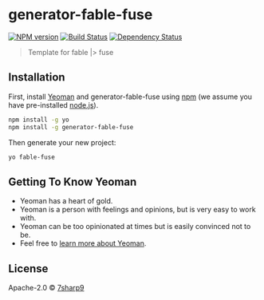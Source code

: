 # generator-fable-fuse

[![NPM version][npm-image]][npm-url]
[![Build Status][travis-image]][travis-url]
[![Dependency Status][daviddm-image]][daviddm-url]
> Template for fable |&gt; fuse

## Installation

First, install [Yeoman](http://yeoman.io) and generator-fable-fuse using [npm](https://www.npmjs.com/) (we assume you have pre-installed [node.js](https://nodejs.org/)).

```bash
npm install -g yo
npm install -g generator-fable-fuse
```

Then generate your new project:

```bash
yo fable-fuse
```

## Getting To Know Yeoman

 * Yeoman has a heart of gold.
 * Yeoman is a person with feelings and opinions, but is very easy to work with.
 * Yeoman can be too opinionated at times but is easily convinced not to be.
 * Feel free to [learn more about Yeoman](http://yeoman.io/).

## License

Apache-2.0 © [7sharp9](http://7sharpnine.com)


[npm-image]: https://badge.fury.io/js/generator-fable-fuse.svg
[npm-url]: https://npmjs.org/package/generator-fable-fuse
[travis-image]: https://travis-ci.org/7sharp9/generator-fable-fuse.svg?branch=master
[travis-url]: https://travis-ci.org/7sharp9/generator-fable-fuse
[daviddm-image]: https://david-dm.org/7sharp9/generator-fable-fuse.svg?theme=shields.io
[daviddm-url]: https://david-dm.org/7sharp9/generator-fable-fuse
